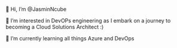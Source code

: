 👋 Hi, I’m @JasminNcube

👀 I’m interested in DevOPs engineering as I embark on a journey to becoming a Cloud Solutions Architect :)

🌱 I’m currently learning all things Azure and DevOps

<!---
JasminNcube/JasminNcube is a ✨ special ✨ repository because its `README.md` (this file) appears on your GitHub profile.
You can click the Preview link to take a look at your changes.
--->
